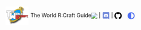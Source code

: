 <nav style="height:50px;line-height:50px;margin-top:-10px">
	<div style="float:left"><img src="img/logo.png" height="50" style="vertical-align:middle"> The World R:Craft Guide</div>
	<a href="http://forums.twilightgamesstudio.com/"><img src="https://www.twilightgamesstudio.com/mainSite/img/CC2_Logo2.png" height="20" style="vertical-align:middle"></a> |
	<a href="https://discord.gg/Jyn5m6Q"><img src="img/discord.png" height="20" style="vertical-align:middle"></a> |
	<a href="https://cyberconnects2.github.io/The-World-RCraft-Launcher/"><img src="img/github-repo.png" height="20" style="vertical-align:middle"></a>
    &nbsp;&nbsp;<a href="https://cyberconnects2.github.io/The-World-RCraft-Launcher/light/#/"><img src="img/switch_mode.png" height="20" style="vertical-align:middle"></a>
</nav>